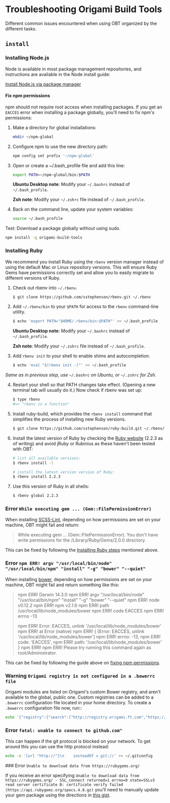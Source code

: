 # Troubleshooting Origami Build Tools

Different common issues encountered when using OBT organized by the different tasks.

## `install`

### Installing Node.js

Node is available in most package management repositories, and instructions are available in the Node install guide:

[Install Node.js via package manager](https://github.com/joyent/node/wiki/Installing-Node.js-via-package-manager)

#### Fix npm permissions

npm should not require root access when installing packages. If you get an `EACCES` error when installing a package globally, you'll need to fix npm's permissions:

1. Make a directory for global installations:

	```bash
	mkdir ~/npm-global
	```

2. Configure npm to use the new directory path:

	```bash
	npm config set prefix '~/npm-global'
	```

3. Open or create a ~/.bash_profile file and add this line:

	```bash
	export PATH=~/npm-global/bin:$PATH
	```

	**Ubuntu Desktop note**: Modify your `~/.bashrc` instead of `~/.bash_profile`.
	
	**Zsh note**: Modify your `~/.zshrc` file instead of `~/.bash_profile`.

4. Back on the command line, update your system variables:

	```bash
	source ~/.bash_profile
	```

Test: Download a package globally without using sudo.
```bash
npm install -g origami-build-tools
```

### Installing Ruby

We recommend you install Ruby using the `rbenv` version manager instead of using the default Mac or Linux repository versions. This will ensure Ruby Gems have permissions correctly set and allow you to easily migrate to different versions of Ruby.

1. Check out rbenv into `~/.rbenv`.

	~~~ sh
	$ git clone https://github.com/sstephenson/rbenv.git ~/.rbenv
	~~~

2. Add `~/.rbenv/bin` to your `$PATH` for access to the `rbenv` command-line utility.

	~~~ sh
	$ echo 'export PATH="$HOME/.rbenv/bin:$PATH"' >> ~/.bash_profile
	~~~

	**Ubuntu Desktop note**: Modify your `~/.bashrc` instead of `~/.bash_profile`.

	**Zsh note**: Modify your `~/.zshrc` file instead of `~/.bash_profile`.

3. Add `rbenv init` to your shell to enable shims and autocompletion.

	~~~ sh
	$ echo 'eval "$(rbenv init -)"' >> ~/.bash_profile
	~~~

_Same as in previous step, use `~/.bashrc` on Ubuntu, or `~/.zshrc` for Zsh._

4. Restart your shell so that PATH changes take effect. (Opening a new terminal tab will usually do it.) Now check if rbenv was set up:

	~~~ sh
	$ type rbenv
	#=> "rbenv is a function"
	~~~

5. Install ruby-build, which provides the `rbenv install` command that simplifies the process of installing new Ruby versions.

	~~~ sh
	$ git clone https://github.com/sstephenson/ruby-build.git ~/.rbenv/plugins/ruby-build
	~~~

6. Install the latest version of Ruby by checking the [Ruby website](https://www.ruby-lang.org) (2.2.3 as of writing) and avoid jRuby or Rubinius as these haven't been tested with OBT:

	~~~ sh
	# list all available versions:
	$ rbenv install -l
	
	# install the latest version version of Ruby:
	$ rbenv install 2.2.3
	~~~

7. Use this version of Ruby in all shells:
	~~~ sh
	$ rbenv global 2.2.3
	~~~

### Error `While executing gem ... (Gem::FilePermissionError)`

When installing [SCSS-Lint](https://github.com/causes/scss-lint), depending on how permissions are set on your machine, OBT might fail and return:

>While executing gem ... (Gem::FilePermissionError).
>You don't have write permissions for the /Library/Ruby/Gems/2.0.0 directory.

This can be fixed by following the [Installing Ruby steps](#installing-ruby) mentioned above.

### Error `npm ERR! argv "/usr/local/bin/node" "/usr/local/bin/npm" "install" "-g" "bower" "--quiet"`

When installing [bower](https://bower.io), depending on how permissions are set on your machine, OBT might fail and return something like this:

>npm ERR! Darwin 14.3.0
>npm ERR! argv "/usr/local/bin/node" "/usr/local/bin/npm" "install" "-g" "bower" "--quiet"
>npm ERR! node v0.12.2
>npm ERR! npm  v2.1.6
>npm ERR! path /usr/local/lib/node_modules/bower
>npm ERR! code EACCES
>npm ERR! errno -13
>
>npm ERR! Error: EACCES, unlink '/usr/local/lib/node_modules/bower'
>npm ERR!     at Error (native)
>npm ERR!  { [Error: EACCES, unlink '/usr/local/lib/node_modules/bower']
>npm ERR!   errno: -13,
>npm ERR!   code: 'EACCES',
>npm ERR!   path: '/usr/local/lib/node_modules/bower' }
>npm ERR!
>npm ERR! Please try running this command again as root/Administrator.

This can be fixed by following the guide above on [fixing npm permissions](#fix-npm-permissions).

### Warning `Origami registry is not configured in a .bowerrc file`

Origami modules are listed on Origami's custom Bower registry, and aren't available to the global, public one. Custom registries can be added to a `.bowerrc` configuration file located in your home directory. To create a `.bowerrc` configuration file now, run::

```bash
echo '{"registry":{"search":["http://registry.origami.ft.com","https://bower.herokuapp.com"]}}' > ~/.bowerrc
```

### Error `fatal: unable to connect to github.com"`

This can happen if the git protocol is blocked on your network. To get around this you can use the http protocol instead:

```bash
echo -e '[url "http://"]\n    insteadOf = git://' >> ~/.gitconfig
```

### Error `Unable to download data from https://rubygems.org/`

If you receive an error specifying `Unable to download data from https://rubygems.org/ - SSL_connect returned=1 errno=0 state=SSLv3 read server certificate B: certificate verify failed (https://api.rubygems.org/specs.4.8.gz)` you'll need to manually update your gem package using the directions in [this gist](https://gist.github.com/luislavena/f064211759ee0f806c88).